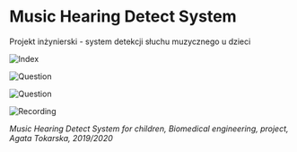 # Music Hearing Detect System
Projekt inżynierski - system detekcji słuchu muzycznego u dzieci


![Index](https://lh3.googleusercontent.com/Lc-uLRswV8IlRoSEVM4nKUYDoakoYH9_FHIpYEKHRNQ1ggjT9o7pipVwQdQ_EcwjjTfjuiysNuthc0lTsLiLQcclUpsjOBQs1w7fxIymvKjZSb4b8SOcSCOJ6cEUkCEUrfdACca2aRU=w2400)

![Question](https://lh3.googleusercontent.com/jM6pfZC9tc9LX1eqI2jFIw88dLIiGIoEV0p4lip-r52HYF7I3yPg8dtD2CaBu97gRdwMB0asrDk9PgYUGwZkq01bh6daaQ9JcyHCfEZnMU2Lzh-f5W35MQLTf2x2ODch14x5Q1oYeKA=w2400)

![Question](https://lh3.googleusercontent.com/ukM8MwGmgwJSjytQ9mFDrCHKAokS35-3V1XmHmxuaFbMYm_XstIE-Hp58STo4gBzVgMcs2INodh7DKTHpTQERY9Z0sKGELnVz8MvYK8CBwiLv9WR3uW2XixznkX3El3reUf9hLWlWq4=w2400)

![Recording](https://lh3.googleusercontent.com/ACgZE9DvK8OXsfkbqoEDrw6VuoCkPX17n7-CNe2qepmNqx1zxHJxov2tC9fdUtmmNhexdnsGLHXExWsxrdCum-Ohrh4O5Yiczt5l-FQXqlBh-i-hZrr2NpkhVRei7Vrn4ifEq67tcTg=w2400)


*Music Hearing Detect System for children, Biomedical engineering, project, Agata Tokarska, 2019/2020*
